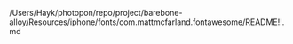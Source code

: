 /Users/Hayk/photopon/repo/project/barebone-alloy/Resources/iphone/fonts/com.mattmcfarland.fontawesome/README!!.md